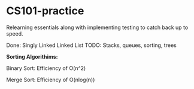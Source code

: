 # CS101-practice
Relearning essentials along with implementing testing to catch back up to speed. 

Done: Singly Linked Linked List
TODO: Stacks, queues, sorting, trees

**Sorting Algorithims:**

Binary Sort: Efficiency of O(n^2)

Merge Sort: Efficiency of O(nlog(n))
